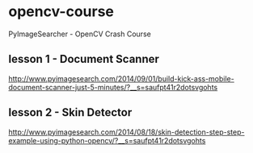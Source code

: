 # opencv-course
PyImageSearcher - OpenCV Crash Course

## lesson 1 - Document Scanner
http://www.pyimagesearch.com/2014/09/01/build-kick-ass-mobile-document-scanner-just-5-minutes/?__s=saufpt41r2dotsvgohts

## lesson 2 - Skin Detector
http://www.pyimagesearch.com/2014/08/18/skin-detection-step-step-example-using-python-opencv/?__s=saufpt41r2dotsvgohts
